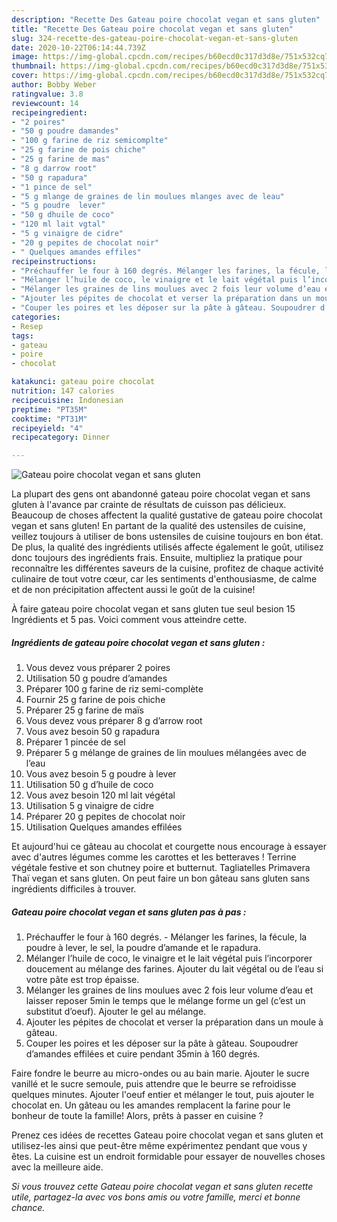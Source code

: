 ```yaml
---
description: "Recette Des Gateau poire chocolat vegan et sans gluten"
title: "Recette Des Gateau poire chocolat vegan et sans gluten"
slug: 324-recette-des-gateau-poire-chocolat-vegan-et-sans-gluten
date: 2020-10-22T06:14:44.739Z
image: https://img-global.cpcdn.com/recipes/b60ecd0c317d3d8e/751x532cq70/gateau-poire-chocolat-vegan-et-sans-gluten-photo-principale-de-la-recette.jpg
thumbnail: https://img-global.cpcdn.com/recipes/b60ecd0c317d3d8e/751x532cq70/gateau-poire-chocolat-vegan-et-sans-gluten-photo-principale-de-la-recette.jpg
cover: https://img-global.cpcdn.com/recipes/b60ecd0c317d3d8e/751x532cq70/gateau-poire-chocolat-vegan-et-sans-gluten-photo-principale-de-la-recette.jpg
author: Bobby Weber
ratingvalue: 3.8
reviewcount: 14
recipeingredient:
- "2 poires"
- "50 g poudre damandes"
- "100 g farine de riz semicomplte"
- "25 g farine de pois chiche"
- "25 g farine de mas"
- "8 g darrow root"
- "50 g rapadura"
- "1 pince de sel"
- "5 g mlange de graines de lin moulues mlanges avec de leau"
- "5 g poudre  lever"
- "50 g dhuile de coco"
- "120 ml lait vgtal"
- "5 g vinaigre de cidre"
- "20 g pepites de chocolat noir"
- " Quelques amandes effiles"
recipeinstructions:
- "Préchauffer le four à 160 degrés. Mélanger les farines, la fécule, la poudre à lever, le sel, la poudre d’amande et le rapadura."
- "Mélanger l’huile de coco, le vinaigre et le lait végétal puis l’incorporer doucement au mélange des farines. Ajouter du lait végétal ou de l’eau si votre pâte est trop épaisse."
- "Mélanger les graines de lins moulues avec 2 fois leur volume d’eau et laisser reposer 5min le temps que le mélange forme un gel (c’est un substitut d’oeuf). Ajouter le gel au mélange."
- "Ajouter les pépites de chocolat et verser la préparation dans un moule à gâteau."
- "Couper les poires et les déposer sur la pâte à gâteau. Soupoudrer d’amandes effilées et cuire pendant 35min à 160 degrés."
categories:
- Resep
tags:
- gateau
- poire
- chocolat

katakunci: gateau poire chocolat 
nutrition: 147 calories
recipecuisine: Indonesian
preptime: "PT35M"
cooktime: "PT31M"
recipeyield: "4"
recipecategory: Dinner

---
```



![Gateau poire chocolat vegan et sans gluten](https://img-global.cpcdn.com/recipes/b60ecd0c317d3d8e/751x532cq70/gateau-poire-chocolat-vegan-et-sans-gluten-photo-principale-de-la-recette.jpg)

La plupart des gens ont abandonné gateau poire chocolat vegan et sans gluten à l'avance par crainte de résultats de cuisson pas délicieux. Beaucoup de choses affectent la qualité gustative de gateau poire chocolat vegan et sans gluten! En partant de la qualité des ustensiles de cuisine, veillez toujours à utiliser de bons ustensiles de cuisine toujours en bon état. De plus, la qualité des ingrédients utilisés affecte également le goût, utilisez donc toujours des ingrédients frais. Ensuite, multipliez la pratique pour reconnaître les différentes saveurs de la cuisine, profitez de chaque activité culinaire de tout votre cœur, car les sentiments d'enthousiasme, de calme et de non précipitation affectent aussi le goût de la cuisine!

<!--inarticleads1-->

À faire gateau poire chocolat vegan et sans gluten tue seul besion 15 Ingrédients et 5 pas. Voici comment vous atteindre cette.

##### Ingrédients de gateau poire chocolat vegan et sans gluten :

1. Vous devez vous préparer 2 poires
1. Utilisation 50 g poudre d’amandes
1. Préparer 100 g farine de riz semi-complète
1. Fournir 25 g farine de pois chiche
1. Préparer 25 g farine de maïs
1. Vous devez vous préparer 8 g d’arrow root
1. Vous avez besoin 50 g rapadura
1. Préparer 1 pincée de sel
1. Préparer 5 g mélange de graines de lin moulues mélangées avec de l’eau
1. Vous avez besoin 5 g poudre à lever
1. Utilisation 50 g d’huile de coco
1. Vous avez besoin 120 ml lait végétal
1. Utilisation 5 g vinaigre de cidre
1. Préparer 20 g pepites de chocolat noir
1. Utilisation  Quelques amandes effilées


Et aujourd&#39;hui ce gâteau au chocolat et courgette nous encourage à essayer avec d&#39;autres légumes comme les carottes et les betteraves ! Terrine végétale festive et son chutney poire et butternut. Tagliatelles Primavera Thaï vegan et sans gluten. On peut faire un bon gâteau sans gluten sans ingrédients difficiles à trouver. 

<!--inarticleads2-->

##### Gateau poire chocolat vegan et sans gluten pas à pas :

1. Préchauffer le four à 160 degrés. - Mélanger les farines, la fécule, la poudre à lever, le sel, la poudre d’amande et le rapadura.
1. Mélanger l’huile de coco, le vinaigre et le lait végétal puis l’incorporer doucement au mélange des farines. Ajouter du lait végétal ou de l’eau si votre pâte est trop épaisse.
1. Mélanger les graines de lins moulues avec 2 fois leur volume d’eau et laisser reposer 5min le temps que le mélange forme un gel (c’est un substitut d’oeuf). Ajouter le gel au mélange.
1. Ajouter les pépites de chocolat et verser la préparation dans un moule à gâteau.
1. Couper les poires et les déposer sur la pâte à gâteau. Soupoudrer d’amandes effilées et cuire pendant 35min à 160 degrés.


Faire fondre le beurre au micro-ondes ou au bain marie. Ajouter le sucre vanillé et le sucre semoule, puis attendre que le beurre se refroidisse quelques minutes. Ajouter l&#39;oeuf entier et mélanger le tout, puis ajouter le chocolat en. Un gâteau ou les amandes remplacent la farine pour le bonheur de toute la famille! Alors, prêts à passer en cuisine ? 

<!--inarticleads1-->

<p>
Prenez ces idées de recettes Gateau poire chocolat vegan et sans gluten et utilisez-les ainsi que peut-être même expérimentez pendant que vous y êtes. La cuisine est un endroit formidable pour essayer de nouvelles choses avec la meilleure aide.
</p>

<p>
<i>Si vous trouvez cette Gateau poire chocolat vegan et sans gluten recette utile, partagez-la avec vos bons amis ou votre famille, merci et bonne chance.</i>
</p>
